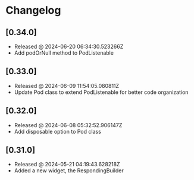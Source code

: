 # Changelog

## [0.34.0]

- Released @ 2024-06-20 06:34:30.523266Z
- Add podOrNull method to PodListenable

## [0.33.0]

- Released @ 2024-06-09 11:54:05.080811Z
- Update Pod class to extend PodListenable for better code organization

## [0.32.0]

- Released @ 2024-06-08 05:32:52.906147Z
- Add disposable option to Pod class

## [0.31.0]

- Released @ 2024-05-21 04:19:43.628218Z
- Added a new widget, the RespondingBuilder
